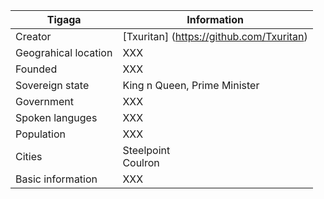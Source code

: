 Tigaga        | Information
--------------|--------------
Creator       | [Txuritan] (https://github.com/Txuritan)
Geograhical location | XXX
Founded | XXX
Sovereign state | King n Queen, Prime Minister 
Government | XXX
Spoken languges | XXX
Population | XXX
Cities | Steelpoint <br/> Coulron
Basic information | XXX

